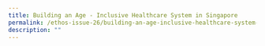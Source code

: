 ```yaml
---
title: Building an Age - Inclusive Healthcare System in Singapore
permalink: /ethos-issue-26/building-an-age-inclusive-healthcare-system-in-singapore/
description: ""
---
```

